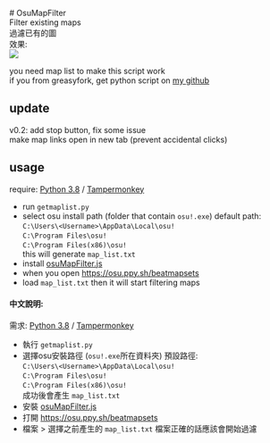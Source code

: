 ﻿﻿# OsuMapFilter  
Filter existing maps  
過濾已有的圖  
效果:  
![](https://i.imgur.com/dkT6nFu.jpg)  

you need map list to make this script work  
if you from greasyfork, get python script on [my github](https://github.com/x94fujo6rpg/osuMapFilter)  

## update
v0.2: add stop button, fix some issue  
make map links open in new tab (prevent accidental clicks)  

## usage
require: [Python 3.8](https://www.python.org/downloads/) / [Tampermonkey](https://www.tampermonkey.net/)  
* run `getmaplist.py`
* select osu install path (folder that contain `osu!.exe`)
default path:
`C:\Users\<Username>\AppData\Local\osu!`  
`C:\Program Files\osu!`  
`C:\Program Files(x86)\osu!`  
this will generate `map_list.txt`
* install [osuMapFilter.js](https://greasyfork.org/scripts/409887)
* when you open https://osu.ppy.sh/beatmapsets
* load `map_list.txt`
then it will start filtering maps
  
#### 中文說明:
需求: [Python 3.8](https://www.python.org/downloads/) / [Tampermonkey](https://www.tampermonkey.net/)  
* 執行 `getmaplist.py`
* 選擇osu安裝路徑 (`osu!.exe`所在資料夾)
預設路徑:  
`C:\Users\<Username>\AppData\Local\osu!`  
`C:\Program Files\osu!`  
`C:\Program Files(x86)\osu!`  
成功後會產生 `map_list.txt`
* 安裝 [osuMapFilter.js](https://greasyfork.org/scripts/409887)
* 打開 https://osu.ppy.sh/beatmapsets
* 檔案 > 選擇之前產生的 `map_list.txt`
檔案正確的話應該會開始過濾

